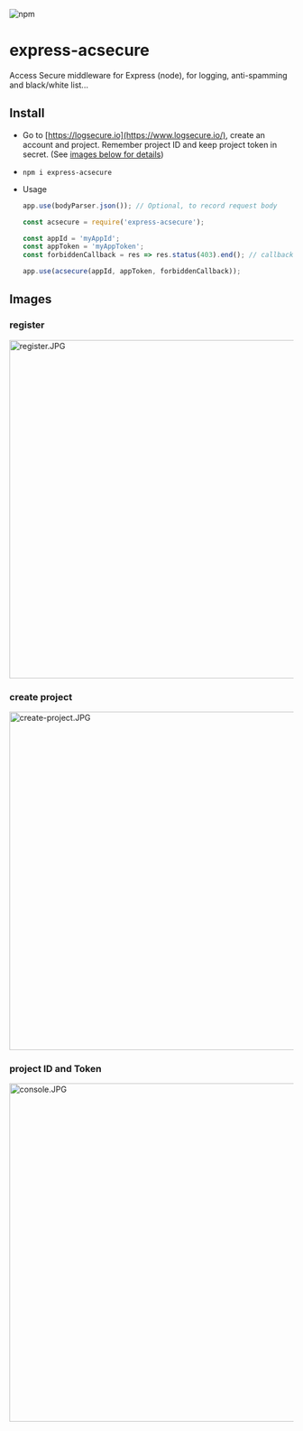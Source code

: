 ![npm](https://img.shields.io/npm/v/express-acsecure)

# express-acsecure

Access Secure middleware for Express (node), for logging, anti-spamming and black/white list...

## Install

 - Go to [https://logsecure.io](https://www.logsecure.io/), create an account and project. Remember project ID and keep project token in secret. (See [images below for details](#images))
 -     npm i express-acsecure
 - Usage   
 
	```js
	app.use(bodyParser.json()); // Optional, to record request body

	const acsecure = require('express-acsecure');

	const appId = 'myAppId';
	const appToken = 'myAppToken';
	const forbiddenCallback = res => res.status(403).end(); // callback for forbidden requests
	
	app.use(acsecure(appId, appToken, forbiddenCallback));
	```

## Images
### register    
<img alt="register.JPG" src="https://raw.githubusercontent.com/TrentaIcedCoffee/access-secure/master/images/register.JPG" width="600" />    

### create project    
<img alt="create-project.JPG" src="https://raw.githubusercontent.com/TrentaIcedCoffee/access-secure/master/images/create-project.JPG" width="600" />    

### project ID and Token    
<img alt="console.JPG" src="https://raw.githubusercontent.com/TrentaIcedCoffee/access-secure/master/images/console.JPG" width="600" />    
